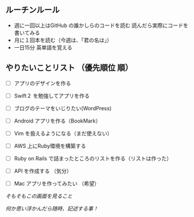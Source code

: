 ## ルーチンルール
 - 週に一回以上はGitHub の誰かしらのコードを読む 読んだら実際にコードを書いてみる
 - 月に１回本を読む（今週は、「君の名は」）
 - 一日15分 英単語を覚える

## やりたいことリスト （優先順位 順）
 - [ ] アプリのデザインを作る
 - [ ] Swift２ を勉強してアプリを作る
 - [ ] ブログのテーマをいじりたい(WordPress)
 - [ ] Android アプリを作る（BookMark） 
 - [ ] Vim を扱えるようになる（まだ使えない）
 - [ ] AWS 上にRuby環境を構築する
 - [ ] Ruby on Rails で詰まったところのリストを作る（リストは作った）
 - [ ] API を作成する （気分）
 - [ ] Mac アプリを作ってみたい （希望）


*そもそもこの画面を見ること*

*何か思い浮かんだら随時、記述する事！* 
